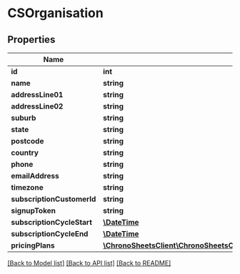 # CSOrganisation

## Properties
Name | Type | Description | Notes
------------ | ------------- | ------------- | -------------
**id** | **int** |  | [optional] 
**name** | **string** |  | [optional] 
**addressLine01** | **string** |  | [optional] 
**addressLine02** | **string** |  | [optional] 
**suburb** | **string** |  | [optional] 
**state** | **string** |  | [optional] 
**postcode** | **string** |  | [optional] 
**country** | **string** |  | [optional] 
**phone** | **string** |  | [optional] 
**emailAddress** | **string** |  | [optional] 
**timezone** | **string** |  | [optional] 
**subscriptionCustomerId** | **string** |  | [optional] 
**signupToken** | **string** |  | [optional] 
**subscriptionCycleStart** | [**\DateTime**](\DateTime.md) |  | [optional] 
**subscriptionCycleEnd** | [**\DateTime**](\DateTime.md) |  | [optional] 
**pricingPlans** | [**\ChronoSheetsClient\ChronoSheetsClientLibModel\CSOrganisationPricingPlan[]**](CSOrganisationPricingPlan.md) |  | [optional] 

[[Back to Model list]](../README.md#documentation-for-models) [[Back to API list]](../README.md#documentation-for-api-endpoints) [[Back to README]](../README.md)


